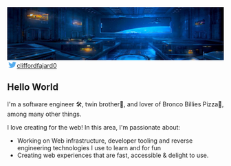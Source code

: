 <img src="./images/banner.jpeg" alt="Clifford Fajardo's Github Cover Image Banner"/>

<br/>

<!-- <b style="font-size: 20px; margin-right: 10px">Social:</b> -->
<a href="https://twitter.com/cliffordfajard0">
    <img src="./images/twitter.png" height="15px" alt="Clifford Fajardo's twitter profile link">cliffordfajard0
</a>

<br/>


## Hello World

I'm a software engineer 🛠, twin brother👥, and lover of Bronco Billies Pizza🍕, among many other things.

I love creating for the web! In this area, I'm passionate about:
- Working on Web infrastructure, developer tooling and reverse engineering technologies I use to learn and for fun
- Creating web experiences that are fast, accessible & delight to use.

